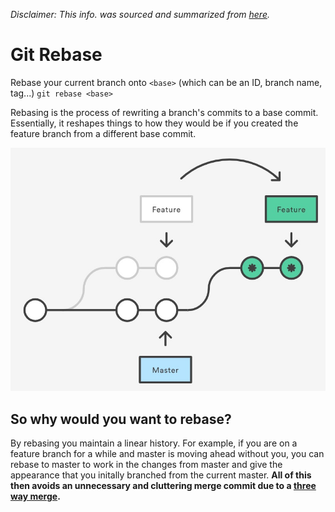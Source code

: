 *Disclaimer: This info. was sourced and summarized from [here](https://www.atlassian.com/git/tutorials/rewriting-history/git-rebase).*

# Git Rebase

Rebase your current branch onto `<base>` (which can be an ID, branch name, tag...)
`git rebase <base>` 

Rebasing is the process of rewriting a branch's commits to a base commit. Essentially, it reshapes things to how they would be if you created the feature branch from a different base commit.

![rebase](rebase.jpg)

## So why would you want to rebase?

By rebasing you maintain a linear history. For example, if you are on a feature branch for a while and master is moving ahead without you, you can rebase to master to work in the changes from master and give the appearance that you initally branched from the current master. **All of this then avoids an unnecessary and cluttering merge commit due to a [three way merge](../merge/merge#three-way-merge).**